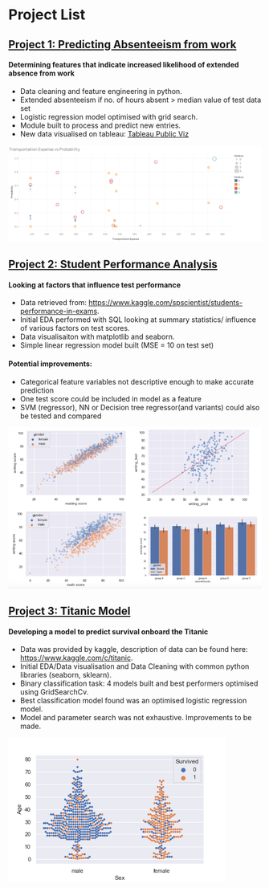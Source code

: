 # Project List

## [Project 1: Predicting Absenteeism from work](https://github.com/ConnorO1/Predict_Absenteeism-)
#### Determining features that indicate increased likelihood of extended absence from work
+ Data cleaning and feature engineering in python.
+ Extended absenteeism if no. of hours absent > median value of test data set
+ Logistic regression model optimised with grid search.
+ Module built to process and predict new entries.
+ New data visualised on tableau: [Tableau Public Viz](https://public.tableau.com/app/profile/connor5319/viz/AbsenteeismViz_16256837194020/Sheet1) 

![](/images/sheet3.png) 

## [Project 2: Student Performance Analysis](https://github.com/ConnorO1/Student_Performance)
#### Looking at factors that influence test performance
+ Data retrieved from: https://www.kaggle.com/spscientist/students-performance-in-exams.
+ Initial EDA performed with SQL looking at summary statistics/ influence of various factors on test scores.
+ Data visualisaiton with matplotlib and seaborn.
+ Simple linear regression model built (MSE = 10 on test set)
#### Potential improvements:   
  - Categorical feature variables not descriptive enough to make accurate prediction
  - One test score could be included in model as a feature
  - SVM (regressor), NN or Decision tree regressor(and variants) could also be tested and compared

![](/images/image_combined.png)


## [Project 3: Titanic Model](https://github.com/ConnorO1/Titanic_Model)

#### Developing a model to predict survival onboard the Titanic

+ Data was provided by kaggle, description of data can be found here: https://www.kaggle.com/c/titanic.
+ Initial EDA/Data visualisation and Data Cleaning with common python libraries (seaborn, sklearn).
+ Binary classification task: 4 models built and best performers optimised using GridSearchCv.
+ Best classification model found was an optimised logistic regression model.
+ Model and parameter search was not exhaustive. Improvements to be made.


![](/images/output2.png)



